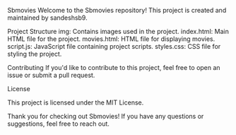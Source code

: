 
Sbmovies
Welcome to the Sbmovies repository! This project is created and maintained by sandeshsb9.


Project Structure
img: Contains images used in the project.
index.html: Main HTML file for the project.
movies.html: HTML file for displaying movies.
script.js: JavaScript file containing project scripts.
styles.css: CSS file for styling the project.


Contributing
If you'd like to contribute to this project, feel free to open an issue or submit a pull request.

License

This project is licensed under the MIT License.


Thank you for checking out Sbmovies! If you have any questions or suggestions, feel free to reach out.
